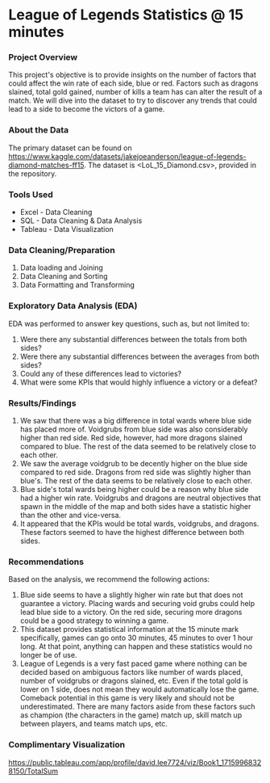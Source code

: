 # League of Legends Statistics @ 15 minutes

### Project Overview

This project's objective is to provide insights on the number of factors that could affect the win rate of each side, blue or red. Factors such as dragons slained, total gold gained, number of kills a team has can alter the result of a match. We will dive into the dataset to try to discover any trends that could lead to a side to become the victors of a game. 

### About the Data

The primary dataset can be found on <https://www.kaggle.com/datasets/jakejoeanderson/league-of-legends-diamond-matches-ff15>. The dataset is <LoL_15_Diamond.csv>, provided in the repository. 

### Tools Used

- Excel - Data Cleaning
- SQL - Data Cleaning & Data Analysis
- Tableau - Data Visualization

### Data Cleaning/Preparation

1. Data loading and Joining
2. Data Cleaning and Sorting
3. Data Formatting and Transforming

### Exploratory Data Analysis (EDA)

EDA was performed to answer key questions, such as, but not limited to:

1. Were there any substantial differences between the totals from both sides?
2. Were there any substantial differences between the averages from both sides?
3. Could any of these differences lead to victories?
4. What were some KPIs that would highly influence a victory or a defeat?

### Results/Findings

1. We saw that there was a big difference in total wards where blue side has placed more of. Voidgrubs from blue side was also considerably higher than red side. Red side, however, had more dragons slained compared to blue. The rest of the data seemed to be relatively close to each other.
2. We saw the average voidgrub to be decently higher on the blue side compared to red side. Dragons from red side was slightly higher than blue's. The rest of the data seems to be relatively close to each other.
3. Blue side's total wards being higher could be a reason why blue side had a higher win rate. Voidgrubs and dragons are neutral objectives that spawn in the middle of the map and both sides have a statistic higher than the other and vice-versa.
4. It appeared that the KPIs would be total wards, voidgrubs, and dragons. These factors seemed to have the highest difference between both sides.

### Recommendations

Based on the analysis, we recommend the following actions:

1. Blue side seems to have a slightly higher win rate but that does not guarantee a victory. Placing wards and securing void grubs could help lead blue side to a victory. On the red side, securing more dragons could be a good strategy to winning a game.
2. This dataset provides statistical information at the 15 minute mark specifically, games can go onto 30 minutes, 45 minutes to over 1 hour long. At that point, anything can happen and these statistics would no longer be of use.
3. League of Legends is a very fast paced game where nothing can be decided based on ambiguous factors like number of wards placed, number of voidgrubs or dragons slained, etc. Even if the total gold is lower on 1 side, does not mean they would automatically lose the game. Comeback potential in this game is very likely and should not be underestimated. There are many factors aside from these factors such as champion (the characters in the game) match up, skill match up between players, and teams match ups, etc. 

### Complimentary Visualization

<https://public.tableau.com/app/profile/david.lee7724/viz/Book1_17159968328150/TotalSum>











